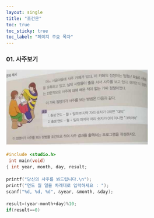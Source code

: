 ```yaml
---
layout: single
title: "조건문"
toc: true
toc_sticky: true
toc_label: "페이지 주요 목차"
---
```


### 01. 사주보기
![saju](/assets/images/if1.PNG)
~~~c
#include <studio.h>
 int main(void)
{ int year, month, day, result;

printf("당신의 사주를 봐드립니다.\n");
printf("연도 월 일을 차례대로 입력하세요 : ");
scanf("%d, %d, %d", &year, &month, &day);

result=(year-month+day)%10;
if(result==0)

